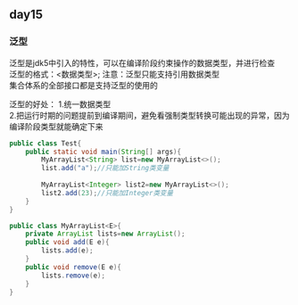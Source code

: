 ## day15
### 泛型
泛型是jdk5中引入的特性，可以在编译阶段约束操作的数据类型，并进行检查  
泛型的格式：<数据类型>; 注意：泛型只能支持引用数据类型  
集合体系的全部接口都是支持泛型的使用的  

泛型的好处：
1.统一数据类型  
2.把运行时期的问题提前到编译期间，避免看强制类型转换可能出现的异常，因为编译阶段类型就能确定下来  
```java
public class Test{
    public static void main(String[] args){
        MyArrayList<String> list=new MyArrayList<>();
        list.add("a");//只能加String类变量
        
        MyArrayList<Integer> list2=new MyArrayList<>();
        list2.add(23);//只能加Integer类变量
    }
}

public class MyArrayList<E>{
    private ArrayList lists=new ArrayList();
    public void add(E e){
        lists.add(e);
    }
    public void remove(E e){
        lists.remove(e);
    }
}
